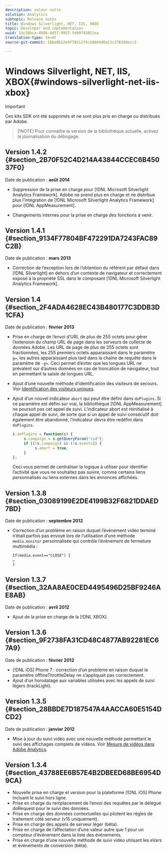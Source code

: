 ```yaml
---
description: valeur nulle
solution: Analytics
subtopic: Release notes
title: Windows Silverlight, NET, IIS, XBOX
topic: Developer and implementation
uuid: 15c20bca-4886-4d57-9957-fe99743851ea
translation-type: tm+mt
source-git-commit: 16ba0b12e0f70112f4c10804d0a13c278388ecc2

---
```



# Windows Silverlight, NET, IIS, XBOX{#windows-silverlight-net-iis-xbox}

>[!IMPORTANT]
>
>Ces kits SDK ont été supprimés et ne sont plus pris en charge ou distribués par Adobe.

> [!NOTE] Pour connaître la version de la bibliothèque actuelle, activez la journalisation du débogage.

## Version 1.4.2 {#section_2B70F52C4D214A43844CCEC6B45037F0}

Date de publication : **août 2014**

* Suppression de la prise en charge pour [!DNL Microsoft Silverlight Analytics Framework]. Adobe ne prend plus en charge et ne distribue plus l’intégration de [!DNL Microsoft Silverlight Analytics Framework] pour [!DNL AppMeasurement].

* Changements internes pour la prise en charge des fonctions à venir.

## Version 1.4.1 {#section_9134F77804BF472291DA7243FAC89C2B}

Date de publication : **mars 2013**

* Correction de l’exception lors de l’obtention du référent par défaut dans [!DNL Silverlight] en dehors d’un contexte de navigateur et correctement exposé à la propriété SSL dans le composant [!DNL Microsoft Silverlight Analytics Framework].

## Version 1.4 {#section_2F4ADA4628EC43B480177C3DDB3D1CFA}

Date de publication : **février 2013**

* Prise en charge de l’envoi d’URL de plus de 255 octets pour gérer l’extension du champ URL de page dans les serveurs de collecte de données Adobe. Les URL de page de plus de 255 octets sont fractionnées, les 255 premiers octets apparaissant dans le paramètre `g=`, les autres apparaissant plus tard dans la chaîne de requête dans le paramètre de `-g=`. Ceci permet d’éviter que les longues URL ne prévalent sur d’autres données en cas de troncation de navigateur, tout en permettant la saisie de longues URL.

* Ajout d’une nouvelle méthode d’identification des visiteurs de secours. Voir [Identification des visiteurs uniques](https://marketing.adobe.com/resources/help/en_US/sc/implement/c_identifying_unique_visitors.html).
* Ajout d’un nouvel indicateur `abort` qui peut être défini dans `doPlugins`. Si ce paramètre est défini sur vrai, la bibliothèque [!DNL AppMeasurement] ne poursuit pas cet appel de suivi. L’indicateur abort est réinitialisé à chaque appel de suivi, de sorte que si un appel de suivi consécutif doit également être abandonné, l’indicateur devra être redéfini dans `doPlugins`.

   ```js
   s.doPlugins = function(s) { 
        s.campaign = s.getQueryParam("cid"); 
        if ((!s.campaign) && (!s.events)) { 
             s.abort = true; 
        } 
   };
   ```

   Ceci vous permet de centraliser la logique à utiliser pour identifier l’activité que vous ne souhaitez pas suivre, comme certains liens personnalisés ou liens externes dans les annonces affichées.

## Version 1.3.8 {#section_03089199E2DE4199B32F6821DDAED7BD}

Date de publication : **septembre 2012**

* Correction d’un problème en raison duquel l’événement vidéo terminé n’était parfois pas envoyé lors de l’utilisation d’une méthode `media.monitor` personnalisée qui contrôle l’événement de fermeture multimédia :

   ```
   If(media.event=="CLOSE") { 
   … 
   } 
   ```

## Version 1.3.7 {#section_32AA8AE0CED4495496D25BF9246AE8AB}

Date de publication : **avril 2012**

* Ajout de la prise en charge de la [!DNL XBOX].

## Version 1.3.6 {#section_9F2738FA31CD48C4877AB92281EC67A9}

Date de publication : **février 2012**

* [!DNL iOS] Phone 7 : correction d’un problème en raison duquel le paramètre offlineThrottleDelay ne s’appliquait pas correctement.
* Ajout d’un horodatage aux variables utilisées avec les appels de suivi légers (trackLight).

## Version 1.3.5 {#section_28BBDE7D187547A4AACCA60E5154DCD2}

Date de publication : **janvier 2012**

* Mise à jour du suivi vidéo avec une nouvelle méthode permettant le suivi des affichages complets de vidéos. Voir [Mesure de vidéos dans Adobe Analytics](https://marketing.adobe.com/resources/help/en_US/sc/appmeasurement/video/index.html).

## Version 1.3.4 {#section_43788EE6B57E4B2DBEED68BE6954D9CA}

* Nouvelle prise en charge et version pour la plateforme [!DNL iOS] Phone incluant le suivi hors ligne.
* Prise en charge du remplacement de l’envoi des requêtes par le délégué doRequest pour le suivi des données.
* Prise en charge des données contextuelles qui pilotent les règles de traitement côté serveur (v15 uniquement).
* Prise en charge des appels de serveur léger (bêta).
* Prise en charge de l’affectation d’une valeur autre que 1 pour un compteur d’événement dans la liste des événements.
* Prise en charge d’une nouvelle méthode de suivi vidéo utilisant les eVars et événements de conversion (bêta).

